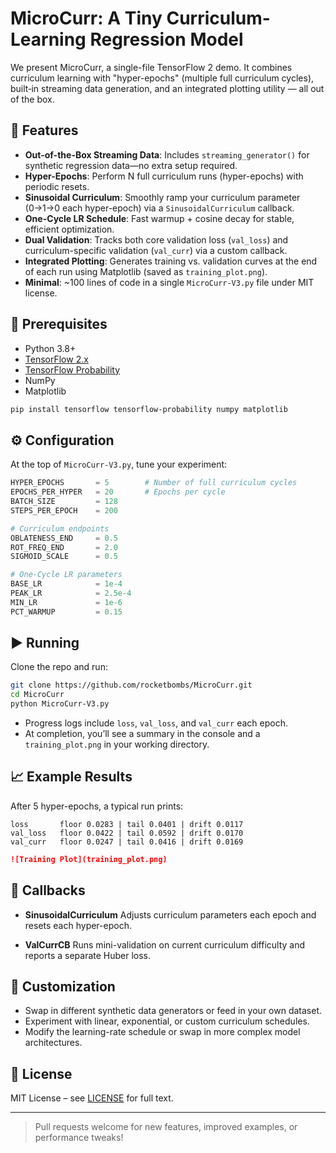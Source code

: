 # MicroCurr: A Tiny Curriculum-Learning Regression Model

We present MicroCurr, a single-file TensorFlow 2 demo. It combines curriculum learning with "hyper-epochs" (multiple full curriculum cycles), built‑in streaming data generation, and an integrated plotting utility — all out of the box.

## 🚀 Features

* **Out-of-the-Box Streaming Data**: Includes `streaming_generator()` for synthetic regression data—no extra setup required.
* **Hyper-Epochs**: Perform N full curriculum runs (hyper-epochs) with periodic resets.
* **Sinusoidal Curriculum**: Smoothly ramp your curriculum parameter (0→1→0 each hyper-epoch) via a `SinusoidalCurriculum` callback.
* **One-Cycle LR Schedule**: Fast warmup + cosine decay for stable, efficient optimization.
* **Dual Validation**: Tracks both core validation loss (`val_loss`) and curriculum-specific validation (`val_curr`) via a custom callback.
* **Integrated Plotting**: Generates training vs. validation curves at the end of each run using Matplotlib (saved as `training_plot.png`).
* **Minimal**: \~100 lines of code in a single `MicroCurr-V3.py` file under MIT license.

## 🔧 Prerequisites

* Python 3.8+
* [TensorFlow 2.x](https://www.tensorflow.org/)
* [TensorFlow Probability](https://www.tensorflow.org/probability)
* NumPy
* Matplotlib

```bash
pip install tensorflow tensorflow-probability numpy matplotlib
```

## ⚙️ Configuration

At the top of `MicroCurr-V3.py`, tune your experiment:

```python
HYPER_EPOCHS       = 5        # Number of full curriculum cycles
EPOCHS_PER_HYPER   = 20       # Epochs per cycle
BATCH_SIZE         = 128
STEPS_PER_EPOCH    = 200

# Curriculum endpoints
OBLATENESS_END     = 0.5
ROT_FREQ_END       = 2.0
SIGMOID_SCALE      = 0.5

# One-Cycle LR parameters
BASE_LR            = 1e-4
PEAK_LR            = 2.5e-4
MIN_LR             = 1e-6
PCT_WARMUP         = 0.15
```

## ▶️ Running

Clone the repo and run:

```bash
git clone https://github.com/rocketbombs/MicroCurr.git
cd MicroCurr
python MicroCurr-V3.py
```

* Progress logs include `loss`, `val_loss`, and `val_curr` each epoch.
* At completion, you’ll see a summary in the console and a `training_plot.png` in your working directory.

## 📈 Example Results

After 5 hyper-epochs, a typical run prints:

```
loss       floor 0.0283 | tail 0.0401 | drift 0.0117
val_loss   floor 0.0422 | tail 0.0592 | drift 0.0170
val_curr   floor 0.0247 | tail 0.0416 | drift 0.0169
```

```markdown
![Training Plot](training_plot.png)
```

## 🔄 Callbacks

* **SinusoidalCurriculum**
  Adjusts curriculum parameters each epoch and resets each hyper-epoch.

* **ValCurrCB**
  Runs mini-validation on current curriculum difficulty and reports a separate Huber loss.

## 🎨 Customization

* Swap in different synthetic data generators or feed in your own dataset.
* Experiment with linear, exponential, or custom curriculum schedules.
* Modify the learning-rate schedule or swap in more complex model architectures.

## 📄 License

MIT License – see [LICENSE](LICENSE) for full text.

---

> Pull requests welcome for new features, improved examples, or performance tweaks!
